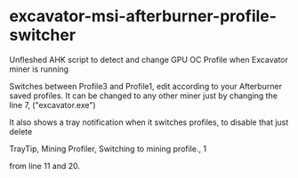 # excavator-msi-afterburner-profile-switcher
Unfleshed AHK script to detect and change GPU OC Profile when Excavator miner is running

Switches between Profile3 and Profile1, edit according to your Afterburner saved profiles.
It can be changed to any other miner just by changing the line 7, ("excavator.exe")

It also shows a tray notification when it switches profiles, to disable that just delete 

TrayTip, Mining Profiler, Switching to mining profile., 1

from line 11 and 20.
